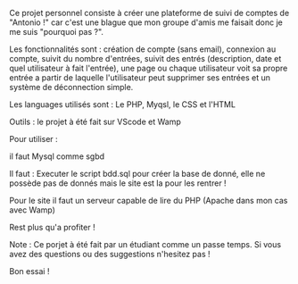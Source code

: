 Ce projet personnel consiste à créer une plateforme de suivi de comptes de "Antonio !" 
car c'est une blague que mon groupe d'amis me faisait donc je me suis "pourquoi pas ?".

Les fonctionnalités sont : création de compte (sans email), connexion au compte, 
suivit du nombre d'entrées, suivit des entrés (description, date et quel utilisateur à
fait l'entrée), une page ou chaque utilisateur voit sa propre entrée a partir de laquelle l'utilisateur peut supprimer ses entrées et
un système de déconnection simple.

Les languages utilisés sont : Le PHP, Myqsl, le CSS et l'HTML

Outils : le projet à été fait sur VScode et Wamp

Pour utiliser : 

il faut Mysql comme sgbd

Il faut : Executer le script bdd.sql pour créer la base de donné, elle ne possède pas
de donnés mais le site est la pour les rentrer !

Pour le site il faut un serveur capable de lire du PHP (Apache dans mon cas avec Wamp)

Rest plus qu'a profiter !

Note : Ce porjet à été fait par un étudiant comme un passe temps.
Si vous avez des questions ou des suggestions n'hesitez pas !

Bon essai !
